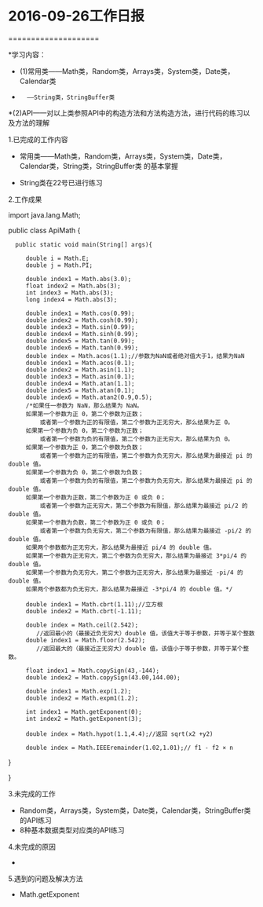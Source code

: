 # 2016-09-26工作日报
====================

*学习内容：

  * (1)常用类——Math类，Random类，Arrays类，System类，Date类，Calendar类
   *       ——String类，StringBuffer类
   
   *(2)API——对以上类参照API中的构造方法和方法构造方法，进行代码的练习以及方法的理解


1.已完成的工作内容

 * 常用类——Math类，Random类，Arrays类，System类，Date类，Calendar类，String类，StringBuffer类
    的基本掌握
    
  * String类在22号已进行练习

2.工作成果

 import java.lang.Math;
 
   public class ApiMath {
   
      public static void main(String[] args){  
      
         double i = Math.E;
         double j = Math.PI;  
         
         double index1 = Math.abs(3.0);      
         float index2 = Math.abs(3);      
         int index3 = Math.abs(3);      
         long index4 = Math.abs(3); 
         
         double index1 = Math.cos(0.99);
         double index2 = Math.cosh(0.99);
         double index3 = Math.sin(0.99);
         double index4 = Math.sinh(0.99);
         double index5 = Math.tan(0.99);
         double index6 = Math.tanh(0.99);
         double index = Math.acos(1.1);//参数为NaN或者绝对值大于1，结果为NaN
         double index1 = Math.acos(0.1);
         double index2 = Math.asin(1.1);
         double index3 = Math.asin(0.1);
         double index4 = Math.atan(1.1);
         double index5 = Math.atan(0.1);
         double index6 = Math.atan2(0.9,0.5);
         /*如果任一参数为 NaN，那么结果为 NaN。
         如果第一个参数为正 0，第二个参数为正数；
             或者第一个参数为正的有限值，第二个参数为正无穷大，那么结果为正 0。
         如果第一个参数为负 0，第二个参数为正数；
             或者第一个参数为负的有限值，第二个参数为正无穷大，那么结果为负 0。
         如果第一个参数为正 0，第二个参数为负数；
             或者第一个参数为正的有限值，第二个参数为负无穷大，那么结果为最接近 pi 的 double 值。
         如果第一个参数为负 0，第二个参数为负数；
             或者第一个参数为负的有限值，第二个参数为负无穷大，那么结果为最接近 pi 的 double 值。
         如果第一个参数为正数，第二个参数为正 0 或负 0；
             或者第一个参数为正无穷大，第二个参数为有限值，那么结果为最接近 pi/2 的 double 值。
         如果第一个参数为负数，第二个参数为正 0 或负 0；
             或者第一个参数为负无穷大，第二个参数为有限值，那么结果为最接近 -pi/2 的 double 值。
         如果两个参数都为正无穷大，那么结果为最接近 pi/4 的 double 值。
         如果第一个参数为正无穷大，第二个参数为负无穷大，那么结果为最接近 3*pi/4 的 double 值。
         如果第一个参数为负无穷大，第二个参数为正无穷大，那么结果为最接近 -pi/4 的 double 值。
         如果两个参数都为负无穷大，那么结果为最接近 -3*pi/4 的 double 值。*/
         
         double index1 = Math.cbrt(1.11);//立方根
         double index2 = Math.cbrt(-1.11);
         
         double index = Math.ceil(2.542);
            //返回最小的（最接近负无穷大）double 值，该值大于等于参数，并等于某个整数
         double index1 = Math.floor(2.542);
            //返回最大的（最接近正无穷大）double 值，该值小于等于参数，并等于某个整数。
            
         float index1 = Math.copySign(43,-144);
         double index2 = Math.copySign(43.00,144.00);
         
         double index1 = Math.exp(1.2);
         double index2 = Math.expm1(1.2);
         
         int index1 = Math.getExponent(0);
         int index2 = Math.getExponent(3);
         
         double index = Math.hypot(1.1,4.4);//返回 sqrt(x2 +y2)
         
         double index = Math.IEEEremainder(1.02,1.01);// f1 - f2 × n
         
  }
  
 }
  
3.未完成的工作

 * Random类，Arrays类，System类，Date类，Calendar类，StringBuffer类
 的API练习
 * 8种基本数据类型对应类的API练习
  
4.未完成的原因

 * 
  
5.遇到的问题及解决方法

 * Math.getExponent

